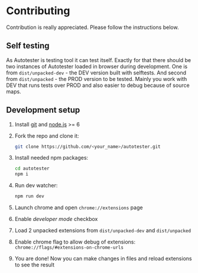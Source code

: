 # Contributing

Contribution is really appreciated.
Please follow the instructions below.

## Self testing
As Autotester is testing tool it can test itself.
Exactly for that there should be two instances of Autotester loaded in browser during development.
One is from `dist/unpacked-dev` - the DEV version built with selftests.
And second from `dist/unpacked` - the PROD version to be tested.
Mainly you work with DEV that runs tests over PROD and also easier to debug because of source maps.

## Development setup

1. Install [git](https://git-scm.com) and [node.js](https://nodejs.org) >= 6
2. Fork the repo and clone it:

   ```bash
   git clone https://github.com/<your_name>/autotester.git
   ```

3. Install needed npm packages:

   ```bash
   cd autotester
   npm i
   ```

4. Run dev watcher:

   ```bash
   npm run dev
   ```

5. Launch chrome and open `chrome://extensions` page
6. Enable *developer mode* checkbox
7. Load 2 unpacked extensions from `dist/unpacked-dev` and `dist/unpacked`
8. Enable chrome flag to allow debug of extensions: `chrome://flags/#extensions-on-chrome-urls`
9. You are done! Now you can make changes in files and reload extensions to see the result
